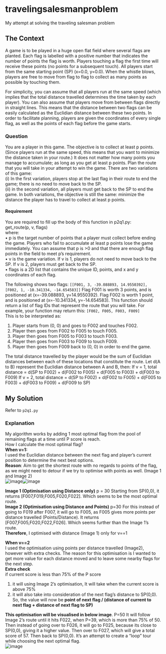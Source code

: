 # travelingsalesmanproblem
My attempt at solving the traveling salesman problem

## The Context
A game is to be played in a huge open flat field where several flags are
planted. Each flag is labelled with a positive number that indicates the
number of points the flag is worth. Players touching a flag the first time will
receive these points (no points for a subsequent touch). All players start
from the same starting point (SP) (x=0.0, y=0.0). When the whistle blows,
players are free to move from flag to flag to collect as many points as
possible by touching them. <br>

For simplicity, you can assume that all players run at the same speed (which implies that the total
distance travelled determines the time taken by each player). You can also assume that players
move from between flags directly in straight lines. This means that the distance between two flags
can be easily calculated as the Euclidian distance between these two points. In order to facilitate
planning, players are given the coordinates of every single flag, as well as the points of each flag
before the game starts.

### Question
You are a player in this game. The objective is to collect at least p points. (Since players run at the
same speed, this means that you want to minimize the distance taken in your route.) It does not
matter how many points you manage to accumulate; as long as you get at least p points. Plan the
route that you will take in your attempt to win the game. There are two variations of this game:<br>
(i) In the first variation, players stop at the last flag in their route to end the game; there
is no need to move back to the SP.<br>
(ii) in the second variation, all players must get back to the SP to end the game.
In both variations, the objective is still the same: minimize the distance the player has to travel to
collect at least p points.


#### Requirement
You are required to fill up the body of this function in p2q1.py:<br>
get_route(p, v, flags)<br>
where:<br>
• p is the target number of points that a player must collect before ending the game. Players
who fail to accumulate at least p points lose the game immediately. You can assume that
p is >0 and that there are enough flag points in the field to meet p’s requirement.<br>
• v is the game variation. If v is 1, players do not need to move back to the SP. If v is 2, players
must get back to the SP. <br>
• flags is a 2D list that contains the unique ID, points, and x and y coordinates of each flag.<br>

The following shows two flags:
`[[F001, 3, -39.088893, 14.9550392], [F002, 1, -10.341334, -14.654583]]`
Flag F001 is worth 3 points, and is positioned at (x=-39.088893, y=14.9550392). Flag F002
is worth 1 point, and is positioned at (x=-10.341334, y=-14.654583).
This function should return a list of flag IDs that represent the route that you will take. For example,
your function may return this:
`[F002, F005, F003, F009]`
<br>
This is to be interpreted as:
1) Player starts from (0, 0) and goes to F002 and touches F002.
2) Player then goes from F002 to F005 to touch F005.
3) Player then goes from F005 to F003 to touch F003.
4) Player then goes from F003 to F009 to touch F009.
5) Player then goes from F009 back to (0, 0) in order to end the game.

The total distance travelled by the player would be the sum of Euclidian distances between each
of these locations that constitute the route. Let d(A to B) represent the Euclidian distance between
A and B, then:
If v = 1, total distance =
d(SP to F002) + d(F002 to F005) + d(F005 to F003) + d(F003 to F009)
If v = 2, total distance =
d(SP to F002) + d(F002 to F005) + d(F005 to F003) + d(F003 to F009) + d(F009 to SP)

## My Solution

Refer to `p2q1.py`

### Explanation 
My algorithm works by adding 1 most optimal flag from the pool of remaining flags at a time until P score is reach. <br>
How I calculate the most optimal flag?<br>
**When v=1:**<br>
I used the Euclidian distance between the next flag
 and player’s current position to determine the next
best options. <br>
**Reason**: Aim to get the shortest route with no regards
to points of the flag, as we might need to detour if we
try to optimise with points as well. (Image 1 and Image 2) <br>
![image](https://user-images.githubusercontent.com/56392203/111672688-2dfbb380-8855-11eb-8865-daafc0e8bc96.png)![image](https://user-images.githubusercontent.com/56392203/111672700-30f6a400-8855-11eb-908f-4c32a93375fa.png)

**Image 1 (Optimisation using Distance only)** p = 30
Starting from SP(0,0), it returns [F007,F019,F005,F020,F022].
Which seems to be the most optimal route. <br>
**Image 2 (Optimisation using Distance and Points)** p=30
For this instead of going to F019 after F007, it will go to F005,
as F005 gives more points per distance travelled (Points/Distance).
It returns [F007,F005,F020,F022,F026]. Which seems further than
the Image 1’s route. <br>
**Therefore**, I optimised with distance (Image 1) only for v==1

**When v==2**<br>
I used the optimisation using points per distance travelled (Image2), however with extra checks. The reason for this optimisation is I wanted to get more value for each distance moved and to leave some nearby flags for the next step.<br>
**Extra check**<br>
if current score is less than 75% of the P score
1) it will using Image 2’s optimisation, It will take 
when the current score is above 75%
2) it will also take into consideration of the next flag’s
distance to SP(0,0). So, the value will now be **point of next flag / (distance of current to next flag + distance of next flag to SP)** 

**This optimisation will be visualised in below image**. P=50
It will follow Image 2’s route until it hits F022, when P=39, which is more than 75% of 50. Then instead of going over to F026, it will go to F025, because its close to SP(0,0), giving it a higher value. Then over to F027, which will give a total score of 57. Then back to SP(0,0). It’s an attempt to create a “loop” tour while choosing the next optimal flag.<br> ![image](https://user-images.githubusercontent.com/56392203/111673189-b11d0980-8855-11eb-964a-71e57e646a44.png)




